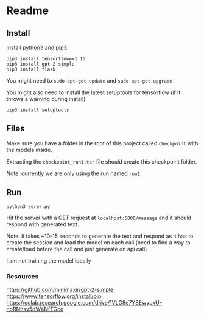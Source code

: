 # Readme

## Install

Install python3 and pip3

	pip3 install tensorflow==1.15
	pip3 install gpt-2-simple
	pip3 install flask

You might need to `sudo apt-get update` and `sudo apt-get upgrade`

You might also need to install the latest setuptools for tensorflow (if it throws a warning during install)

	pip3 install setuptools

## Files

Make sure you have a folder in the root of this project called `checkpoint` with the models inside.

Extracting the `checkpoint_run1.tar` file should create this checkpoint folder.

Note: currently we are only using the run named `run1`.

## Run

	python3 serer.py

Hit the server with a GET request at `localhost:5000/message` and it should respond with generated text. 

Note: it takes ~10-15 seconds to generate the text and respond as it has to create the session and load the model on each call (need to find a way to create/load before the call and just generate on api call)

I am not training the model locally



### Resources
https://github.com/minimaxir/gpt-2-simple
https://www.tensorflow.org/install/pip
https://colab.research.google.com/drive/1VLG8e7YSEwypxU-noRNhsv5dW4NfTGce

